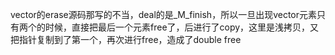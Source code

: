 vector的erase源码那写的不当，deal的是_M_finish，所以一旦出现vector元素只有两个的时候，直接把最后一个元素free了，后进行了copy，这里是浅拷贝，又把指针复制到了第一个，再次进行free，造成了double free
